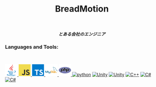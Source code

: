 <h1 align="center">BreadMotion</h1>
&nbsp;
<h5 align="center">とある会社のエンジニア</h5>

<h3 align="left">Languages and Tools:</h3>
&nbsp;

<p align="left">
<a href="https://www.java.com" target="_blank" rel="noopener"> 
  <img src="https://raw.githubusercontent.com/devicons/devicon/master/icons/java/java-original.svg" alt="java" width="40" height="40" /> </a>
<a href="https://developer.mozilla.org/en-US/docs/Web/JavaScript" target="_blank" rel="noopener"> 
  <img src="https://raw.githubusercontent.com/devicons/devicon/master/icons/javascript/javascript-original.svg" alt="javascript" width="40" height="40" /> </a>
<a href="https://www.typescriptlang.org/" target="_blank" rel="noopener"> 
  <img src="https://raw.githubusercontent.com/devicons/devicon/master/icons/typescript/typescript-original.svg" alt="typescript" width="40" height="40" /> </a> 
<a href="https://www.mysql.com/" target="_blank" rel="noopener"> 
  <img src="https://raw.githubusercontent.com/devicons/devicon/master/icons/mysql/mysql-original-wordmark.svg" alt="mysql" width="40" height="40" /> </a>
<a href="https://www.php.net" target="_blank" rel="noopener"> 
  <img src="https://raw.githubusercontent.com/devicons/devicon/master/icons/php/php-original.svg" alt="php" width="40" height="40" /> </a>   
<a href="https://www.python.org/" target="_blank" rel="noopener"> 
  <img src="https://cdn.jsdelivr.net/gh/devicons/devicon/icons/python/python-original.svg" alt="python" width="40" height="40"/></a>
<a href="https://unity.com/ja" target="_blank" rel="noopener">
  <img src="https://cdn.jsdelivr.net/gh/devicons/devicon/icons/unity/unity-original.svg" alt="Unity" width="40" height="40"/></a>
<a href="https://www.unrealengine.com/ja/" target="_blank" rel="noopener">
  <img src="https://cdn.jsdelivr.net/gh/devicons/devicon/icons/unrealengine/unrealengine-original.svg" alt="Unity" width="40" height="40"/></a>
<a href="" target="_blank" rel="noopener">
  <img src="https://upload.wikimedia.org/wikipedia/commons/thumb/1/18/ISO_C%2B%2B_Logo.svg/144px-ISO_C%2B%2B_Logo.svg.png" alt="C++" width="40" height="40"/></a>
<a href="" target="_blank" rel="noopener">
  <img src="https://icons-for-free.com/iff/png/256/csharp+plain-1324760527445397616.png" alt="C#" width="40" height="40"/></a>
  <a href="" target="_blank" rel="noopener">
  <img src="https://upload.wikimedia.org/wikipedia/commons/c/cf/Lua-Logo.svg" alt="C#" width="40" height="40"/></a>
                  
&nbsp;
